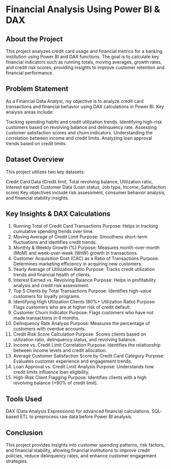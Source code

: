 # Financial Analysis Using Power BI & DAX
## About the Project
This project analyzes credit card usage and financial metrics for a banking institution using Power BI and DAX functions. The goal is to calculate key financial indicators such as running totals, moving averages, growth rates, and credit risk scores, providing insights to improve customer retention and financial performance.

## Problem Statement
As a Financial Data Analyst, my objective is to analyze credit card transactions and financial behavior using DAX calculations in Power BI. Key analysis areas include:

Tracking spending habits and credit utilization trends.
Identifying high-risk customers based on revolving balance and delinquency rate.
Assessing customer satisfaction scores and churn indicators.
Understanding the correlation between income and credit limits.
Analyzing loan approval trends based on credit limits.

## Dataset Overview
This project utilizes two key datasets:

Credit Card Data (Credit limit, Total revolving balance, Utilization ratio, Interest earned)
Customer Data (Loan status, Job type, Income, Satisfaction score)
Key objectives include risk assessment, consumer behavior analysis, and financial stability insights.

## Key Insights & DAX Calculations
1. Running Total of Credit Card Transactions
Purpose: Helps in tracking cumulative spending trends over time.
2. Moving Average of Credit Limit
Purpose: Smoothens short-term fluctuations and identifies credit trends.
3. Monthly & Weekly Growth (%)
Purpose: Measures month-over-month (MoM) and week-over-week (WoW) growth in transactions.
4. Customer Acquisition Cost (CAC) as a Ratio of Transactions
Purpose: Determines marketing efficiency in acquiring new customers.
5. Yearly Average of Utilization Ratio
Purpose: Tracks credit utilization trends and financial health of clients.
6. Interest Earned vs. Revolving Balance
Purpose: Helps in profitability analysis and credit risk assessment.
7. Top 5 Clients by Total Transactions
Purpose: Identifies high-value customers for loyalty programs.
8. Identifying High Utilization Clients (80%+ Utilization Ratio)
Purpose: Flags customers who are at higher risk of credit default.
9. Customer Churn Indicator
Purpose: Flags customers who have not made transactions in 6 months.
10. Delinquency Rate Analysis
Purpose: Measures the percentage of customers with overdue accounts.
11. Credit Risk Score Calculation
Purpose: Scores clients based on utilization ratio, delinquency status, and revolving balance.
12. Income vs. Credit Limit Correlation
Purpose: Identifies the relationship between income levels and credit allocation.
13. Average Customer Satisfaction Score by Credit Card Category
Purpose: Evaluates customer experience and engagement trends.
14. Loan Approval vs. Credit Limit Analysis
Purpose: Understands how credit limits influence loan eligibility.
15. High-Risk Client Flagging
Purpose: Identifies clients with a high revolving balance (>90% of credit limit).

## Tools Used
DAX (Data Analysis Expressions) for advanced financial calculations.
SQL-based ETL to preprocess raw data before Power BI analysis.
## Conclusion
This project provides insights into customer spending patterns, risk factors, and financial stability, allowing financial institutions to improve credit policies, reduce delinquency rates, and enhance customer engagement strategies.
